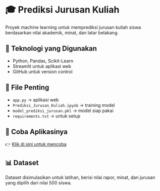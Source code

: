 # 🎓 Prediksi Jurusan Kuliah

Proyek machine learning untuk memprediksi jurusan kuliah siswa berdasarkan nilai akademik, minat, dan latar belakang.

## 🔧 Teknologi yang Digunakan
- Python, Pandas, Scikit-Learn
- Streamlit untuk aplikasi web
- GitHub untuk version control

## 📁 File Penting
- `app.py` → aplikasi web
- `Prediksi_Jurusan_Kuliah.ipynb` → training model
- `model_prediksi_jurusan.pkl` → model siap pakai
- `requirements.txt` → untuk setup

## 🚀 Coba Aplikasinya
👉 [Klik di sini untuk mencoba](https://namamu-reponya.streamlit.app)

## 📊 Dataset
Dataset disimulasikan untuk latihan, berisi nilai rapor, minat, dan jurusan yang dipilih dari nilai 500 siswa.
